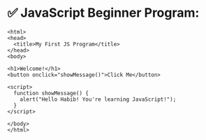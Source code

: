 # ✅ JavaScript Beginner Program:

``` <DOCTYPE html>
<html>
<head>
  <title>My First JS Program</title>
</head>
<body>

<h1>Welcome!</h1>
<button onclick="showMessage()">Click Me</button>

<script>
  function showMessage() {
    alert("Hello Habib! You're learning JavaScript!");
  }
</script>

</body>
</html>

